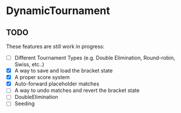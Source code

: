 # DynamicTournament


## TODO

These features are still work in progress:
- [ ] Different Tournament Types (e.g. Double Elimination, Round-robin, Swiss, etc..)
- [x] A way to save and load the bracket state
- [x] A proper score system
- [x] Auto-forward placeholder matches
- [ ] A way to undo matches and revert the bracket state
- [ ] DoubleElimination
- [ ] Seeding
